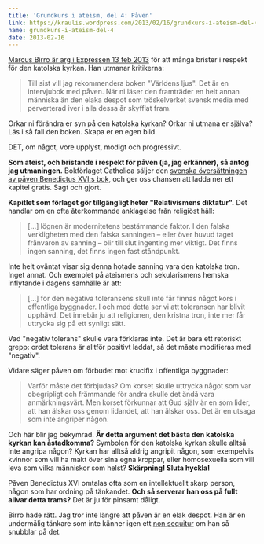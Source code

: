 ```yaml
---
title: 'Grundkurs i ateism, del 4: Påven'
link: https://kraulis.wordpress.com/2013/02/16/grundkurs-i-ateism-del-4/
name: grundkurs-i-ateism-del-4
date: 2013-02-16
---
```

[Marcus Birro är arg i Expressen 13 feb 2013](http://www.expressen.se/kronikorer/marcus-birro/birro-sverige-alskar-att-skita-ner-allt-heligt/) för att många brister i respekt för den katolska kyrkan. Han utmanar kritikerna:

> Till sist vill jag rekommendera boken "Världens ljus". Det är en intervjubok med påven. När ni läser den framträder en helt annan människa än den elaka despot som tröskelverket svensk media med perverterad iver i alla dessa år skyfflat fram.

Orkar ni förändra er syn på den katolska kyrkan? Orkar ni utmana er själva? Läs i så fall den boken. Skapa er en egen bild.

DET, om något, vore upplyst, modigt och progressivt.

**Som ateist, och bristande i respekt för påven (ja, jag erkänner), så antog jag utmaningen.** Bokförlaget Catholica säljer den [svenska översättningen av påven Benedictus XVI:s bok](http://www.catholica.se/Visa_detaljer.asp?BokID=231), och ger oss chansen att ladda ner ett kapitel gratis. Sagt och gjort.



**Kapitlet som förlaget gör tillgängligt heter "Relativismens diktatur".** Det handlar om en ofta återkommande anklagelse från religiöst håll:

> [...] lögnen är modernitetens bestämmande faktor. I den falska verkligheten med den falska sanningen – eller över huvud taget frånvaron av sanning – blir till slut ingenting mer viktigt. Det finns ingen sanning, det finns ingen fast ståndpunkt.

Inte helt oväntat visar sig denna hotade sanning vara den katolska tron. Inget annat. Och exemplet på ateismens och sekularismens hemska inflytande i dagens samhälle är att:

> [...] för den negativa toleransens skull inte får finnas något kors i offentliga byggnader. I och med detta ser vi att toleransen har blivit upphävd. Det innebär ju att religionen, den kristna tron, inte mer får uttrycka sig på ett synligt sätt.

Vad "negativ tolerans" skulle vara förklaras inte. Det är bara ett retoriskt grepp: ordet tolerans är alltför positivt laddat, så det måste modifieras med "negativ".

Vidare säger påven om förbudet mot krucifix i offentliga byggnader:

> Varför måste det förbjudas? Om korset skulle uttrycka något som var obegripligt och främmande för andra skulle det ändå vara anmärkningsvärt. Men korset förkunnar att Gud själv är en som lider, att han älskar oss genom lidandet, att han älskar oss. Det är en utsaga som inte angriper någon.

Och här blir jag bekymrad. **Är detta argument det bästa den katolska kyrkan kan åstadkomma?** Symbolen för den katolska kyrkan skulle alltså inte angripa någon? Kyrkan har alltså aldrig angripit någon, som exempelvis kvinnor som vill ha makt över sina egna kroppar, eller homosexuella som vill leva som vilka människor som helst? **Skärpning! Sluta hyckla!**

Påven Benedictus XVI omtalas ofta som en intellektuellt skarp person, någon som har ordning på tänkandet. **Och så serverar han oss på fullt allvar detta trams?** Det är ju för pinsamt dåligt.

Birro hade rätt. Jag tror inte längre att påven är en elak despot. Han är en undermålig tänkare som inte känner igen ett [non sequitur](http://sv.wikipedia.org/wiki/Non_sequitur) om han så snubblar på det.

